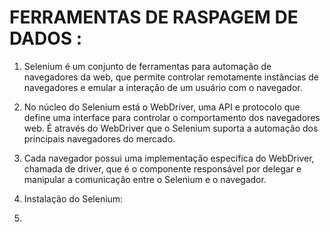# FERRAMENTAS DE RASPAGEM DE DADOS :

1. Selenium é um conjunto de ferramentas para automação de navegadores da web, que permite controlar remotamente instâncias de navegadores e emular a interação de um usuário com o navegador.
    
2. No núcleo do Selenium está o WebDriver, uma API e protocolo que define uma interface para controlar o comportamento dos navegadores web. É através do WebDriver que o Selenium suporta a automação dos principais navegadores do mercado.
   
3. Cada navegador possui uma implementação específica do WebDriver, chamada de driver, que é o componente responsável por delegar e manipular a comunicação entre o Selenium e o navegador.
   
4. Instalação do Selenium: 
   
5. 